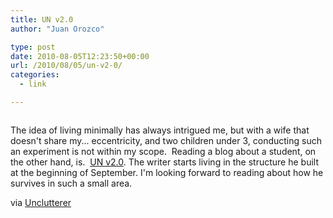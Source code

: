 ```yaml
---
title: UN v2.0
author: "Juan Orozco" 

type: post
date: 2010-08-05T12:23:50+00:00
url: /2010/08/05/un-v2-0/
categories:
  - link

---
```

<p style="text-align:center;">
  <a href="http://unv20.blogspot.com/"><img src='http://juanthedesigner.files.wordpress.com/2010/08/4728431215_3f6a44b4b3_b1.jpg?w=580' alt='' data-recalc-dims="1" /></a>
</p>

The idea of living minimally has always intrigued me, but with a wife that doesn't share my... eccentricity, and two children under 3, conducting such an experiment is not within my scope.  Reading a blog about a student, on the other hand, is.  [UN v2.0][1]. The writer starts living in the structure he built at the beginning of September. I'm looking forward to reading about how he survives in such a small area.

via [Unclutterer][2]

 [1]: http://unv20.blogspot.com/
 [2]: http://unclutterer.com/